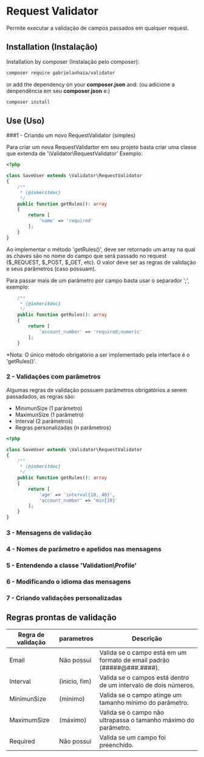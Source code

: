 # Request Validator
Permite executar a validação de campos passados em qualquer request.


## Installation (Instalação)

Installation by composer (Instalação pelo composer):
```sh
composer require gabrielanhaia/validator
```
or add the dependency on your **composer.json** and: (ou adicione a denpendência em seu **composer.json** e:)
```sh
composer install
```

## Use (Uso)
###1 - Criando um novo RequestValidator (simples)

Para criar um nova RequestValidartor em seu projeto basta criar uma classe que extenda de '\Validator\RequestValidator'
Exemplo:

```php
<?php

class SaveUser extends \Validator\RequestValidator
{
    /**
     * {@inheritdoc}
     */
    public function getRules(): array
    {
        return [
            'name' => 'required'
        ];
    }
}
```
Ao implementar o método 'getRules()', deve ser retornado um array na qual as chaves são no nome do campo que será passado no request ($_REQUEST, $_POST, $_GET, etc). O valor deve ser as regras de validação e seus parâmetros (caso possuam).

Para passar mais de um parâmetro por campo basta usar o separador ';', exemplo:
```php
    /**
     * {@inheritdoc}
     */
    public function getRules(): array
    {
        return [
            'account_number' => 'required;numeric'
        ];
    }
``` 

*Nota: O único método obrigatório a ser implementado pela interface é o 'getRules()'.

### 2 - Validações com parâmetros

Algumas regras de validação possuem parâmetros obrigatórios a serem passadados, as regras são:
* MinimunSize (1 parâmetro)
* MaximunSize (1 parâmetro)
* Interval (2 parâmetros)
* Regras personalizadas (n parâmetros)

```php
<?php

class SaveUser extends \Validator\RequestValidator
{
    /**
     * {@inheritdoc}
     */
    public function getRules(): array
    {
        return [
            'age' => 'interval{18, 40}',
            'account_number' => 'min{10}'
        ];
    }
}
```

### 3 - Mensagens de validação
### 4 - Nomes de parâmetro e apelidos nas mensagens
### 5 - Entendendo a classe 'Validation\Profile'
### 6 - Modificando o idioma das mensagens
### 7 - Criando validações personalizadas

## Regras prontas de validação

Regra de validação    | parametros      | Descrição
----------------------| --------------- | ------
Email                 | Não possui      | Valida se o campo está em um formato de email padrão (#####@###.####).
Interval              | (inicio, fim)   | Valida se o campos está dentro de um intervalo de dois números.
MinimunSize           | (minimo)        | Valida se o campo atinge um tamanho mínimo do parâmetro.
MaximumSize           | (máximo)        | Valida se o campo não ultrapassa o tamanho máximo do parâmetro.
Required              | Não possui      | Valida se um campo foi preenchido.
